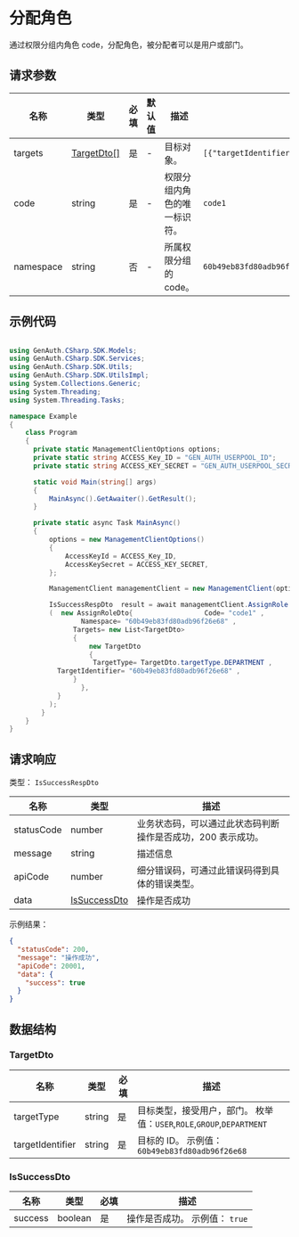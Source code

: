 # 分配角色

<!--
  警告⚠️：
  不要直接修改该文档，
  https://github.com/Authing/authing-docs-factory
  使用该项目进行生成
-->

<LastUpdated />

通过权限分组内角色 code，分配角色，被分配者可以是用户或部门。

## 请求参数

| 名称      | 类型                                 | 必填 | 默认值 | 描述                         | 示例值                                                                  |
| --------- | ------------------------------------ | ---- | ------ | ---------------------------- | ----------------------------------------------------------------------- |
| targets   | <a href="#TargetDto">TargetDto[]</a> | 是   | -      | 目标对象。                   | `[{"targetIdentifier":"60b49eb83fd80adb96f26e68","targetType":"USER"}]` |
| code      | string                               | 是   | -      | 权限分组内角色的唯一标识符。 | `code1`                                                                 |
| namespace | string                               | 否   | -      | 所属权限分组的 code。        | `60b49eb83fd80adb96f26e68`                                              |

## 示例代码

```csharp

using GenAuth.CSharp.SDK.Models;
using GenAuth.CSharp.SDK.Services;
using GenAuth.CSharp.SDK.Utils;
using GenAuth.CSharp.SDK.UtilsImpl;
using System.Collections.Generic;
using System.Threading;
using System.Threading.Tasks;

namespace Example
{
    class Program
    {
      private static ManagementClientOptions options;
      private static string ACCESS_Key_ID = "GEN_AUTH_USERPOOL_ID";
      private static string ACCESS_KEY_SECRET = "GEN_AUTH_USERPOOL_SECRET";

      static void Main(string[] args)
      {
          MainAsync().GetAwaiter().GetResult();
      }

      private static async Task MainAsync()
      {
          options = new ManagementClientOptions()
          {
              AccessKeyId = ACCESS_Key_ID,
              AccessKeySecret = ACCESS_KEY_SECRET,
          };

          ManagementClient managementClient = new ManagementClient(options);

          IsSuccessRespDto  result = await managementClient.AssignRole
          (  new AssignRoleDto{                  Code= "code1" ,
                  Namespace= "60b49eb83fd80adb96f26e68" ,
                Targets= new List<TargetDto>
                {
                    new TargetDto
                    {
                     TargetType= TargetDto.targetType.DEPARTMENT ,
            TargetIdentifier= "60b49eb83fd80adb96f26e68" ,
                }
                  },
            }
          );
        }
    }
}

```

## 请求响应

类型： `IsSuccessRespDto`

| 名称       | 类型                                     | 描述                                                         |
| ---------- | ---------------------------------------- | ------------------------------------------------------------ |
| statusCode | number                                   | 业务状态码，可以通过此状态码判断操作是否成功，200 表示成功。 |
| message    | string                                   | 描述信息                                                     |
| apiCode    | number                                   | 细分错误码，可通过此错误码得到具体的错误类型。               |
| data       | <a href="#IsSuccessDto">IsSuccessDto</a> | 操作是否成功                                                 |

示例结果：

```json
{
  "statusCode": 200,
  "message": "操作成功",
  "apiCode": 20001,
  "data": {
    "success": true
  }
}
```

## 数据结构

### <a id="TargetDto"></a> TargetDto

| 名称             | 类型   | 必填 | 描述                                                                  |
| ---------------- | ------ | ---- | --------------------------------------------------------------------- |
| targetType       | string | 是   | 目标类型，接受用户，部门。 枚举值：`USER`,`ROLE`,`GROUP`,`DEPARTMENT` |
| targetIdentifier | string | 是   | 目标的 ID。 示例值： `60b49eb83fd80adb96f26e68`                       |

### <a id="IsSuccessDto"></a> IsSuccessDto

| 名称    | 类型    | 必填 | 描述                           |
| ------- | ------- | ---- | ------------------------------ |
| success | boolean | 是   | 操作是否成功。 示例值： `true` |
